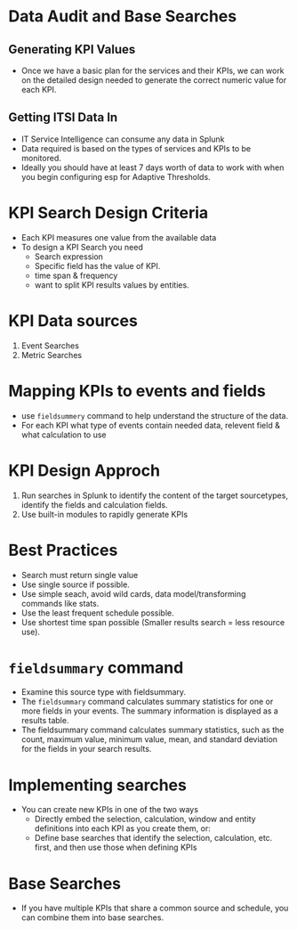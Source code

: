 # Data Audit and Base Searches

<h2>Generating KPI Values</h2>

- Once we have a basic plan for the services and their KPIs, we can work on the detailed design needed to generate the correct numeric value for each KPI.

<h2>Getting ITSI Data In</h2>

- IT Service Intelligence can consume any data in Splunk
- Data required is based on the types of services and KPIs to be monitored.
- Ideally you should have at least 7 days worth of data to work with when you begin configuring esp for Adaptive Thresholds.

# KPI Search Design Criteria
- Each KPI measures one value from the available data
- To design a KPI Search you need 
    - Search expression
    - Specific field has the value of KPI.
    - time span & frequency
    - want to split KPI results values by entities.

# KPI Data sources
1. Event Searches
2. Metric Searches

# Mapping KPIs to events and fields
- use <code>fieldsummery</code> command to help understand the structure of the data.
- For each KPI what type of events contain needed data, relevent field & what calculation to use

# KPI Design Approch
1. Run searches in Splunk to identify the content of the target sourcetypes, identify the fields and calculation fields.
2. Use built-in modules to rapidly generate KPIs

# Best Practices
- Search must return single value
- Use single source if possible.
- Use simple seach, avoid wild cards, data model/transforming commands like stats.
- Use the least frequent schedule possible.
- Use shortest time span possible (Smaller results search = less resource use).

# <code>fieldsummary</code> command
- Examine this source type with fieldsummary.
- The <code>fieldsummary</code> command calculates summary statistics for one or more fields in your events. The summary information is displayed as a results table.
- The fieldsummary command calculates summary statistics, such as the count, maximum value, minimum value, mean, and standard deviation for the fields in your search results. 

# Implementing searches
- You can create new KPIs in one of the two ways
    - Directly embed the selection, calculation, window and entity definitions into each KPI as you create them, or:
    - Define base searches that identify the selection, calculation, etc. first, and then use those when defining KPIs

# Base Searches
- If you have multiple KPIs that share a common source and schedule, you can combine them into base searches.
